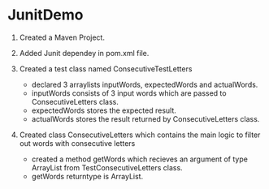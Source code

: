 # JunitDemo
1. Created a Maven Project.

2. Added Junit dependey in pom.xml file.

3. Created a test class named ConsecutiveTestLetters 

    * declared 3 arraylists inputWords, expectedWords and actualWords.
    * inputWords consists of 3 input words which are passed to ConsecutiveLetters class.
    * expectedWords stores the expected result.
    * actualWords stores the result returned by ConsecutiveLetters class.
4. Created class ConsecutiveLetters which contains the main logic to filter out words with consecutive letters

    * created a method getWords which recieves an argument of type ArrayList from TestConsecutiveLetters class.
    * getWords returntype is ArrayList.
